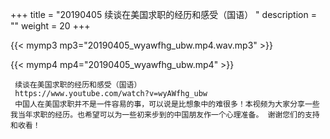 +++
title = "20190405  续谈在美国求职的经历和感受（国语） "
description = ""
weight = 20
+++

{{< mymp3 mp3="20190405_wyawfhg_ubw.mp4.wav.mp3" >}}

{{< mymp4 mp4="20190405_wyawfhg_ubw.mp4" >}}

     续谈在美国求职的经历和感受（国语） 
     https://www.youtube.com/watch?v=wyAWfhg_ubw 
     中国人在美国求职并不是一件容易的事，可以说是比想象中的难很多！本视频为大家分享一些我当年求职的经历。也希望可以为一些初来步到的中国朋友作一个心理准备。 谢谢您们的支持和收看！ 
